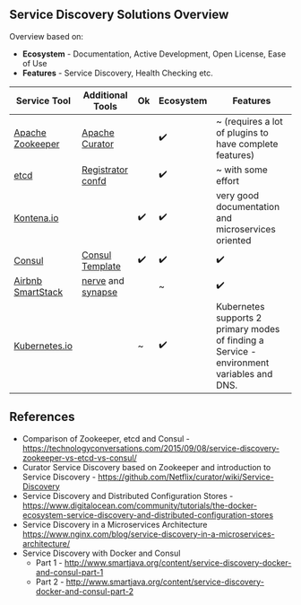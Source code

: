 ## Service Discovery Solutions Overview

Overview based on:
* **Ecosystem** - Documentation, Active Development, Open License, Ease of Use
* **Features** - Service Discovery, Health Checking etc.

| Service Tool                                                                     | Additional Tools                                                                                           | Ok | Ecosystem | Features                                                                                  |
|----------------------------------------------------------------------------------|------------------------------------------------------------------------------------------------------------|----|-----------|-------------------------------------------------------------------------------------------|
| [Apache Zookeeper](http://zookeeper.apache.org/)                                 | [Apache Curator](http://curator.apache.org/)                                                               |    | ✔️️         | ~ (requires a lot of plugins to have complete features)                                   |
| [etcd](https://github.com/coreos/etcd)                                           | [Registrator](https://github.com/gliderlabs/registrator) [confd](https://github.com/kelseyhightower/confd) |    | ✔️️         | ~ with some effort                                                                        |
| [Kontena.io](https://kontena.io/)                                                |                                                                                                            | ✔️️  | ✔️️         | very good documentation and microservices oriented                                        |
| [Consul](https://www.consul.io)                                                  | [Consul Template](https://github.com/hashicorp/consul-template)                                            | ✔️️  | ✔️️         | ✔️️                                                                                         |
| [Airbnb SmartStack](http://nerds.airbnb.com/smartstack-service-discovery-cloud/) | [nerve](https://github.com/airbnb/nerve) and [synapse](https://github.com/airbnb/synapse)                  |    | ~         | ✔️️                                                                                         |
| [Kubernetes.io](https://kubernetes.io)                                           |                                                                                                            | ~  | ✔️️         | Kubernetes supports 2 primary modes of finding a Service - environment variables and DNS. |

## References

* Comparison of Zookeeper, etcd and Consul - https://technologyconversations.com/2015/09/08/service-discovery-zookeeper-vs-etcd-vs-consul/
* Curator Service Discovery based on Zookeeper and introduction to Service Discovery - https://github.com/Netflix/curator/wiki/Service-Discovery
* Service Discovery and Distributed Configuration Stores -  https://www.digitalocean.com/community/tutorials/the-docker-ecosystem-service-discovery-and-distributed-configuration-stores
* Service Discovery in a Microservices Architecture https://www.nginx.com/blog/service-discovery-in-a-microservices-architecture/
* Service Discovery with Docker and Consul
  * Part 1 - http://www.smartjava.org/content/service-discovery-docker-and-consul-part-1
  * Part 2 - http://www.smartjava.org/content/service-discovery-docker-and-consul-part-2
